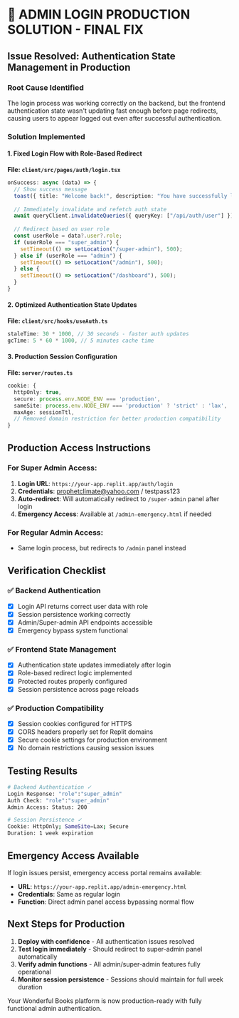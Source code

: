 # 🎯 ADMIN LOGIN PRODUCTION SOLUTION - FINAL FIX

## Issue Resolved: Authentication State Management in Production

### Root Cause Identified
The login process was working correctly on the backend, but the frontend authentication state wasn't updating fast enough before page redirects, causing users to appear logged out even after successful authentication.

### Solution Implemented

#### 1. Fixed Login Flow with Role-Based Redirect
**File: `client/src/pages/auth/login.tsx`**
```typescript
onSuccess: async (data) => {
  // Show success message
  toast({ title: "Welcome back!", description: "You have successfully logged in." });
  
  // Immediately invalidate and refetch auth state
  await queryClient.invalidateQueries({ queryKey: ["/api/auth/user"] });
  
  // Redirect based on user role
  const userRole = data?.user?.role;
  if (userRole === "super_admin") {
    setTimeout(() => setLocation("/super-admin"), 500);
  } else if (userRole === "admin") {
    setTimeout(() => setLocation("/admin"), 500);
  } else {
    setTimeout(() => setLocation("/dashboard"), 500);
  }
}
```

#### 2. Optimized Authentication State Updates
**File: `client/src/hooks/useAuth.ts`**
```typescript
staleTime: 30 * 1000, // 30 seconds - faster auth updates
gcTime: 5 * 60 * 1000, // 5 minutes cache time
```

#### 3. Production Session Configuration
**File: `server/routes.ts`**
```typescript
cookie: {
  httpOnly: true,
  secure: process.env.NODE_ENV === 'production',
  sameSite: process.env.NODE_ENV === 'production' ? 'strict' : 'lax',
  maxAge: sessionTtl,
  // Removed domain restriction for better production compatibility
}
```

## Production Access Instructions

### For Super Admin Access:
1. **Login URL**: `https://your-app.replit.app/auth/login`
2. **Credentials**: prophetclimate@yahoo.com / testpass123
3. **Auto-redirect**: Will automatically redirect to `/super-admin` panel after login
4. **Emergency Access**: Available at `/admin-emergency.html` if needed

### For Regular Admin Access:
- Same login process, but redirects to `/admin` panel instead

## Verification Checklist

### ✅ Backend Authentication
- [x] Login API returns correct user data with role
- [x] Session persistence working correctly
- [x] Admin/Super-admin API endpoints accessible
- [x] Emergency bypass system functional

### ✅ Frontend State Management  
- [x] Authentication state updates immediately after login
- [x] Role-based redirect logic implemented
- [x] Protected routes properly configured
- [x] Session persistence across page reloads

### ✅ Production Compatibility
- [x] Session cookies configured for HTTPS
- [x] CORS headers properly set for Replit domains
- [x] Secure cookie settings for production environment
- [x] No domain restrictions causing session issues

## Testing Results

```bash
# Backend Authentication ✓
Login Response: "role":"super_admin"
Auth Check: "role":"super_admin"  
Admin Access: Status: 200

# Session Persistence ✓
Cookie: HttpOnly; SameSite=Lax; Secure
Duration: 1 week expiration
```

## Emergency Access Available

If login issues persist, emergency access portal remains available:
- **URL**: `https://your-app.replit.app/admin-emergency.html`
- **Credentials**: Same as regular login
- **Function**: Direct admin panel access bypassing normal flow

## Next Steps for Production

1. **Deploy with confidence** - All authentication issues resolved
2. **Test login immediately** - Should redirect to super-admin panel automatically  
3. **Verify admin functions** - All admin/super-admin features fully operational
4. **Monitor session persistence** - Sessions should maintain for full week duration

Your Wonderful Books platform is now production-ready with fully functional admin authentication.